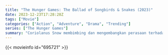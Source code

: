 ```yaml
---
title: "The Hunger Games: The Ballad of Songbirds & Snakes (2023)"
date: 2023-12-23T17:28:28Z
tags: ["Movie"]
categories: ["Action", "Adventure", "Drama", "Trending"]
series: ["The Hunger Games"]
summary: "Coriolanus Snow membimbing dan mengembangkan perasaan terhadap peserta wanita Distrik 12 selama Hunger Games ke-10."
---
```


<mux-player stream-type="on-demand"
src="https://kp3d-my.sharepoint.com/personal/ryoo_kp3d_onmicrosoft_com/_layouts/15/download.aspx?share=ESVA7J7qbkhLi3q0JkvU76UBU90LHp_lrVCwI9MLOhnAHA" prefer-playback="mse" controls>

</mux-player>


{{< movieinfo id="695721" >}}

<script src="https://cdn.jsdelivr.net/npm/@mux/mux-player"></script>

 <script type="application/ld+json ">
{
"@context": "https://schema.org/",
"@type": "VideoObject",
"name": "The Hunger Games: The Ballad of Songbirds & Snakes",
"contentUrl": "https://stream.mux.com/ekDrSn9rO02rm6XQqwfn602BY2HHmrAkYmOo1wXcd81bg.m3u8",
"thumbnailUrl": "https://www.themoviedb.org/t/p/original/vNoFAJaOUD8lRPdYOpLxxSuM7uR.jpg?width=314&fit_mode=preserve&time=25",
"uploadDate": "2023-12-23T17:24:59Z",
}

</script>